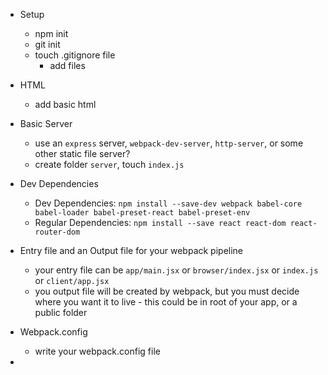 * Setup
  * npm init
  * git init
  * touch .gitignore file
    * add files
* HTML
  * add basic html

* Basic Server
  * use an `express` server, `webpack-dev-server`, `http-server`, or some other static file server?
  * create folder `server`, touch `index.js`

* Dev Dependencies
  * Dev Dependencies: `npm install --save-dev webpack babel-core babel-loader babel-preset-react babel-preset-env`
  * Regular Dependencies: `npm install --save react react-dom react-router-dom`

* Entry file and an Output file for your webpack pipeline
  * your entry file can be `app/main.jsx` or `browser/index.jsx` or `index.js` or `client/app.jsx`
  * you output file will be created by webpack, but you must decide where you want it to live - this could be in root of your app, or a public folder

* Webpack.config
  * write your webpack.config file

* 
